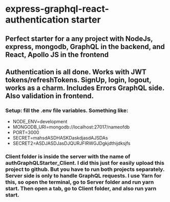 # express-graphql-react-authentication starter

## Perfect starter for a any project with NodeJs, express, mongodb, GraphQL in the backend, and React, Apollo JS in the frontend

## Authentication is all done. Works with JWT tokens/refreshTokens. SignUp, login, logout, works as a charm. Includes Errors GraphQL side. Also validation in frontend.

### Setup: fill the .env file variables. Something like:

- NODE_ENV=development
- MONGODB_URI=mongodb://localhost:27017/nameofdb
- PORT=3000
- SECRET=mahsdASDHASKDaskdjasdAJSDAs
- SECRET2=ASDJASDJasDJQURJFIRWGJDgkjdthijdksjfs

### Client folder is inside the server with the name of authGraphQLStarter_Client. I did this just for easily upload this project to github. But you have to run both projects separately. Server side is only to handle GraphQL requests. I use Yarn for this, so open the terminal, go to Server folder and run yarn start. Then open a tab, go to Client folder, and also run yarn start.
